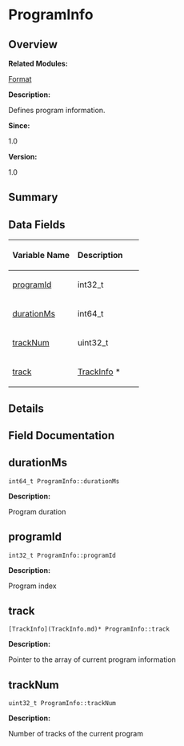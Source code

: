 # ProgramInfo<a name="ZH-CN_TOPIC_0000001055518124"></a>

## **Overview**<a name="section1465149156093536"></a>

**Related Modules:**

[Format](Format.md)

**Description:**

Defines program information. 

**Since:**

1.0

**Version:**

1.0

## **Summary**<a name="section1833560366093536"></a>

## Data Fields<a name="pub-attribs"></a>

<a name="table2026415345093536"></a>
<table><thead align="left"><tr id="row1531560732093536"><th class="cellrowborder" valign="top" width="50%" id="mcps1.1.3.1.1"><p id="p694469234093536"><a name="p694469234093536"></a><a name="p694469234093536"></a>Variable Name</p>
</th>
<th class="cellrowborder" valign="top" width="50%" id="mcps1.1.3.1.2"><p id="p125164392093536"><a name="p125164392093536"></a><a name="p125164392093536"></a>Description</p>
</th>
</tr>
</thead>
<tbody><tr id="row1055605828093536"><td class="cellrowborder" valign="top" width="50%" headers="mcps1.1.3.1.1 "><p id="p1886638847093536"><a name="p1886638847093536"></a><a name="p1886638847093536"></a><a href="ProgramInfo.md#a37665885745484c665fd7c3f7c4e0257">programId</a></p>
</td>
<td class="cellrowborder" valign="top" width="50%" headers="mcps1.1.3.1.2 "><p id="p135967169093536"><a name="p135967169093536"></a><a name="p135967169093536"></a>int32_t&nbsp;</p>
</td>
</tr>
<tr id="row18950369093536"><td class="cellrowborder" valign="top" width="50%" headers="mcps1.1.3.1.1 "><p id="p964908065093536"><a name="p964908065093536"></a><a name="p964908065093536"></a><a href="ProgramInfo.md#a652dc8e396a6c8337f24ef19a60ff8d5">durationMs</a></p>
</td>
<td class="cellrowborder" valign="top" width="50%" headers="mcps1.1.3.1.2 "><p id="p1597132769093536"><a name="p1597132769093536"></a><a name="p1597132769093536"></a>int64_t&nbsp;</p>
</td>
</tr>
<tr id="row626236416093536"><td class="cellrowborder" valign="top" width="50%" headers="mcps1.1.3.1.1 "><p id="p225781734093536"><a name="p225781734093536"></a><a name="p225781734093536"></a><a href="ProgramInfo.md#a63ffbb3059e57c139cb3801c8188c662">trackNum</a></p>
</td>
<td class="cellrowborder" valign="top" width="50%" headers="mcps1.1.3.1.2 "><p id="p1303690861093536"><a name="p1303690861093536"></a><a name="p1303690861093536"></a>uint32_t&nbsp;</p>
</td>
</tr>
<tr id="row630413332093536"><td class="cellrowborder" valign="top" width="50%" headers="mcps1.1.3.1.1 "><p id="p1940727692093536"><a name="p1940727692093536"></a><a name="p1940727692093536"></a><a href="ProgramInfo.md#a7464c64a9cdbd91debb2e0dc3ae494bd">track</a></p>
</td>
<td class="cellrowborder" valign="top" width="50%" headers="mcps1.1.3.1.2 "><p id="p1909747609093536"><a name="p1909747609093536"></a><a name="p1909747609093536"></a><a href="TrackInfo.md">TrackInfo</a> *&nbsp;</p>
</td>
</tr>
</tbody>
</table>

## **Details**<a name="section1869961120093536"></a>

## **Field Documentation**<a name="section863690521093536"></a>

## durationMs<a name="a652dc8e396a6c8337f24ef19a60ff8d5"></a>

```
int64_t ProgramInfo::durationMs
```

 **Description:**

Program duration 

## programId<a name="a37665885745484c665fd7c3f7c4e0257"></a>

```
int32_t ProgramInfo::programId
```

 **Description:**

Program index 

## track<a name="a7464c64a9cdbd91debb2e0dc3ae494bd"></a>

```
[TrackInfo](TrackInfo.md)* ProgramInfo::track
```

 **Description:**

Pointer to the array of current program information 

## trackNum<a name="a63ffbb3059e57c139cb3801c8188c662"></a>

```
uint32_t ProgramInfo::trackNum
```

 **Description:**

Number of tracks of the current program 

